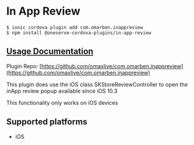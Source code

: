 # In App Review

```text
$ ionic cordova plugin add com.omarben.inappreview
$ npm install @oneserve-cordova-plugins/in-app-review
```

## [Usage Documentation](https://oneserve.gitbook.io/oneserve-cordova-plugins/plugins/in-app-review/)

Plugin Repo: [https://github.com/omaxlive/com.omarben.inappreview](https://github.com/omaxlive/com.omarben.inappreview)

This plugin does use the iOS class SKStore​Review​Controller to open the inApp review popup available since iOS 10.3

This functionality only works on iOS devices

## Supported platforms

* iOS

